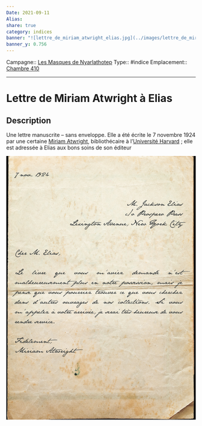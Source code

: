 ```yaml
---
Date: 2021-09-11
Alias:
share: true
category: indices
banner: "![lettre_de_miriam_atwright_elias.jpg](../images/lettre_de_miriam_atwright_elias.jpg)"
banner_y: 0.756
---
```

Campagne:: [Les Masques de Nyarlathotep](../Les%20Masques%20de%20Nyarlathotep.md)
Type:: #indice 
Emplacement:: [Chambre 410](../lieu/Chambre%20410.md)
***
# Lettre de Miriam Atwright à Elias

## Description

Une lettre manuscrite – sans enveloppe. Elle a été écrite le 7 novembre 1924 par une certaine [Miriam Atwright](../../Miriam%20Atwright.md), bibliothécaire à l’[Université Harvard](Universit%C3%A9%20Harvard.md) ; elle est adressée à Elias aux bons soins de son éditeur

![lettre_de_miriam_atwright_elias.jpg](../images/lettre_de_miriam_atwright_elias.jpg)